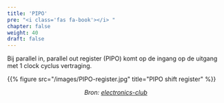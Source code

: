 ```yaml
---
title: 'PIPO'
pre: "<i class='fas fa-book'></i> "
chapter: false
weight: 40
draft: false
---
```


Bij parallel in, parallel out register (PIPO) komt op de ingang op de uitgang met 1 clock cyclus vertraging.

{{% figure src="/images/PIPO-register.jpg" title="PIPO shift register"  %}}

<div class="image_courtesy">
  Bron: 
   <a href="https://electronics-club.com/shift-register-types-working-application/" target="_blank">electronics-club</a>
</div>

<style>
  div.image_courtesy {
    text-align: center;
    font-size: 100%;
    font-style: italic;
  }
</style>